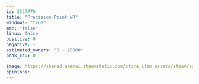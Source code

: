 ```yaml
---
id: 2557770
title: "Precision Point VR"
windows: "true"
mac: "false"
linux: false
positive: 0
negative: 1
estimated_owners: "0 - 20000"
peak_ccu: 0

image: https://shared.akamai.steamstatic.com/store_item_assets/steam/apps/2557770/header.jpg?t=1710089699
opinions:
---
```

